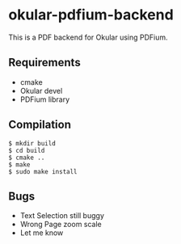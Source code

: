 okular-pdfium-backend
====================

This is a PDF backend for Okular using PDFium.

Requirements
------------
- cmake
- Okular devel
- PDFium library

Compilation
-----------
```
$ mkdir build
$ cd build
$ cmake ..
$ make
$ sudo make install
```

Bugs
----
- Text Selection still buggy
- Wrong Page zoom scale
- Let me know
